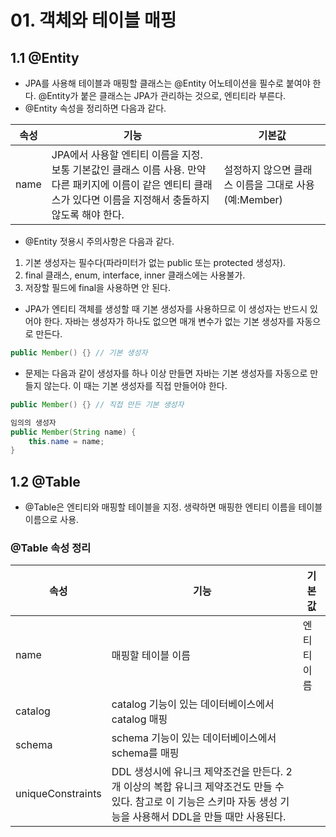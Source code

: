 # 01. 객체와 테이블 매핑
## 1.1 @Entity
- JPA를 사용해 테이블과 매핑할 클래스는 @Entity 어노테이션을 필수로 붙여야 한다. @Entity가 붙은 클래스는 JPA가 관리하는 것으로, 엔티티라 부른다.
- @Entity 속성을 정리하면 다음과 같다.

| 속성   | 기능                                                                                               | 기본값                               |
|------|--------------------------------------------------------------------------------------------------|-----------------------------------|
| name | JPA에서 사용할 엔티티 이름을 지정. 보통 기본값인 클래스 이름 사용. 만약 다른 패키지에 이름이 같은 엔티티 클래스가 있다면 이름을 지정해서 충돌하지 않도록 해야 한다. | 설정하지 않으면 클래스 이름을 그대로 사용(예:Member) |

- @Entity 젓용시 주의사항은 다음과 같다.
1. 기본 생성자는 필수다(파라미터가 없는 public 또는 protected 생성자).
2. final 클래스, enum, interface, inner 클래스에는 사용불가.
3. 저장할 필드에 final을 사용하면 안 된다.

- JPA가 엔티티 객체를 생성할 때 기본 생성자를 사용하므로 이 생성자는 반드시 있어야 한다. 자바는 생성자가 하나도 없으면 매개 변수가 없는 기본 생성자를 자동으로 만든다.
```java
public Member() {} // 기본 생성자
```
- 문제는 다음과 같이 생성자를 하나 이상 만들면 자바는 기본 생성자를 자동으로 만들지 않는다. 이 때는 기본 생성자를 직접 만들어야 한다.
```java
public Member() {} // 직접 만든 기본 생성자

임의의 생성자
public Member(String name) {
    this.name = name;
}
```

## 1.2 @Table
- @Table은 엔티티와 매핑할 테이블을 지정. 생략하면 매핑한 엔티티 이름을 테이블 이름으로 사용.

### @Table 속성 정리
| 속성                | 기능                                                                                                 | 기본값    |
|-------------------|----------------------------------------------------------------------------------------------------|--------|
| name              | 매핑할 테이블 이름                                                                                         | 엔티티 이름 |
| catalog           | catalog 기능이 있는 데이터베이스에서 catalog 매핑                                                                 |        |
| schema            | schema 기능이 있는 데이터베이스에서 schema를 매핑                                                                  |        |
| uniqueConstraints | DDL 생성시에 유니크 제약조건을 만든다. 2개 이상의 복합 유니크 제약조건도 만들 수 있다. 참고로 이 기능은 스키마 자동 생성 기능을 사용해서 DDL을 만들 때만 사용된다. |        |
